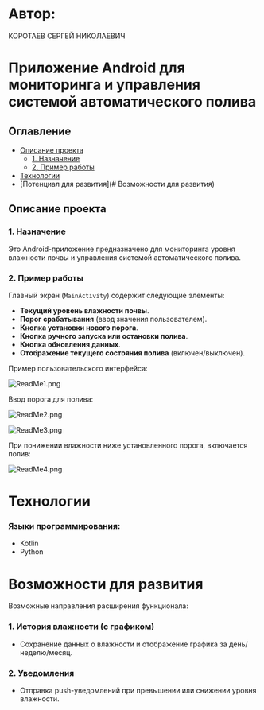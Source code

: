 # Автор:
  КОРОТАЕВ СЕРГЕЙ НИКОЛАЕВИЧ  
# Приложение Android для мониторинга и управления системой автоматического полива

## Оглавление

- [Описание проекта](#описание-проекта)  
  - [1. Назначение](#1-назначение)  
  - [2. Пример работы](#2-пример-работы)  
- [Технологии](#Технологии) 
- [Потенциал для развития](# Возможности для развития)

## Описание проекта

### 1. Назначение

Это Android-приложение предназначено для мониторинга уровня влажности почвы и управления системой автоматического полива.  

### 2. Пример работы

Главный экран (`MainActivity`) содержит следующие элементы:

- **Текущий уровень влажности почвы**.
- **Порог срабатывания** (ввод значения пользователем).
- **Кнопка установки нового порога**.
- **Кнопка ручного запуска или остановки полива**.
- **Кнопка обновления данных**.
- **Отображение текущего состояния полива** (включен/выключен).

Пример пользовательского интерфейса:

![ReadMe1.png](ReadMe_png/ReadMe1.png)

Ввод порога для полива:

![ReadMe2.png](ReadMe_png/ReadMe2.png)

![ReadMe3.png](ReadMe_png/ReadMe3.png)

При понижении влажности ниже установленного порога, включается полив:

![ReadMe4.png](ReadMe_png/ReadMe4.png)
# Технологии
### Языки программирования:
- Kotlin 
- Python 

# Возможности для развития

Возможные направления расширения функционала:

### 1. История влажности (с графиком)
- Сохранение данных о влажности и отображение графика за день/неделю/месяц.

### 2. Уведомления
- Отправка push-уведомлений при превышении или снижении уровня влажности.


